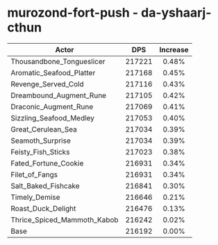 # murozond-fort-push - da-yshaarj-cthun
| Actor | DPS | Increase |
|---|:---:|:---:|
|Thousandbone_Tongueslicer|217221|0.48%|
|Aromatic_Seafood_Platter|217168|0.45%|
|Revenge_Served_Cold|217116|0.43%|
|Dreambound_Augment_Rune|217105|0.42%|
|Draconic_Augment_Rune|217069|0.41%|
|Sizzling_Seafood_Medley|217053|0.40%|
|Great_Cerulean_Sea|217034|0.39%|
|Seamoth_Surprise|217034|0.39%|
|Feisty_Fish_Sticks|217023|0.38%|
|Fated_Fortune_Cookie|216931|0.34%|
|Filet_of_Fangs|216931|0.34%|
|Salt_Baked_Fishcake|216841|0.30%|
|Timely_Demise|216646|0.21%|
|Roast_Duck_Delight|216476|0.13%|
|Thrice_Spiced_Mammoth_Kabob|216242|0.02%|
|Base|216192|0.00%|
